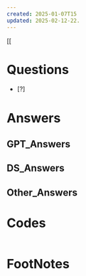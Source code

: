 ```yaml
---
created: 2025-01-07T15
updated: 2025-02-12-22.
---
```

[[

# Questions

- [?] 


# Answers

## GPT_Answers


## DS_Answers


## Other_Answers


# Codes

```python

```



# FootNotes